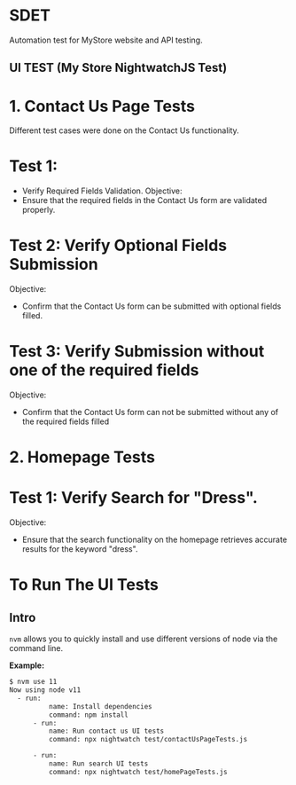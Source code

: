 # SDET
Automation test for MyStore website and API testing.
## UI TEST (My Store NightwatchJS Test)
# 1. Contact Us Page Tests
Different test cases were done on the Contact Us functionality.
 # Test 1:
 - Verify Required Fields Validation.
  Objective:
 - Ensure that the required fields in the Contact Us form are validated properly.
 # Test 2: Verify Optional Fields Submission
  Objective:
 - Confirm that the Contact Us form can be submitted with optional fields filled.
# Test 3: Verify Submission without one of the required fields 
  Objective:
 - Confirm that the Contact Us form can not be submitted without any of the required fields filled
# 2. Homepage Tests
 # Test 1: Verify Search for "Dress".
  Objective:
 - Ensure that the search functionality on the homepage retrieves accurate results for the keyword "dress".

# To Run The UI Tests
## Intro

`nvm` allows you to quickly install and use different versions of node via the command line.

**Example:**
```sh
$ nvm use 11
Now using node v11 
  - run:
          name: Install dependencies
          command: npm install
      - run:
          name: Run contact us UI tests
          command: npx nightwatch test/contactUsPageTests.js

      - run:
          name: Run search UI tests
          command: npx nightwatch test/homePageTests.js
```
